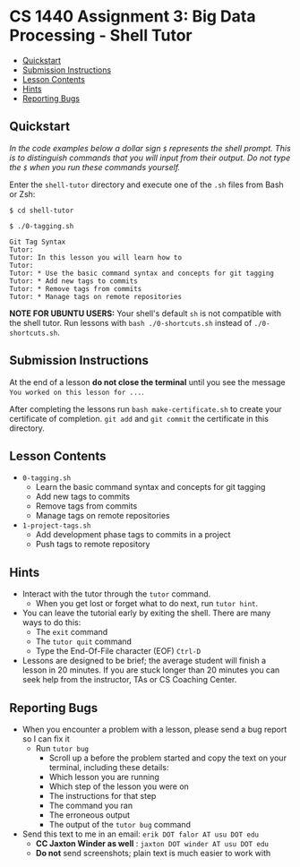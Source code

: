 # CS 1440 Assignment 3: Big Data Processing - Shell Tutor


*   [Quickstart](#quickstart)
*   [Submission Instructions](#submission-instructions)
*   [Lesson Contents](#lesson-contents)
*   [Hints](#hints)
*   [Reporting Bugs](#reporting-bugs)


## Quickstart

*In the code examples below a dollar sign `$` represents the shell prompt.  This is to distinguish commands that you will input from their output. Do not type the `$` when you run these commands yourself.*

Enter the `shell-tutor` directory and execute one of the `.sh` files from Bash or Zsh:

```
$ cd shell-tutor

$ ./0-tagging.sh

Git Tag Syntax
Tutor:
Tutor: In this lesson you will learn how to
Tutor:
Tutor: * Use the basic command syntax and concepts for git tagging
Tutor: * Add new tags to commits
Tutor: * Remove tags from commits
Tutor: * Manage tags on remote repositories
```

**NOTE FOR UBUNTU USERS:** Your shell's default `sh` is not compatible with the shell tutor.  Run lessons with `bash ./0-shortcuts.sh` instead of `./0-shortcuts.sh`.


## Submission Instructions

At the end of a lesson **do not close the terminal** until you see the message `You worked on this lesson for ...`.

After completing the lessons run `bash make-certificate.sh` to create your certificate of completion.  `git add` and `git commit` the certificate in this directory.


## Lesson Contents

*   `0-tagging.sh`
    * Learn the basic command syntax and concepts for git tagging
    * Add new tags to commits
    * Remove tags from commits
    * Manage tags on remote repositories
*   `1-project-tags.sh`
    * Add development phase tags to commits in a project
    * Push tags to remote repository


## Hints

*   Interact with the tutor through the `tutor` command.
    *   When you get lost or forget what to do next, run `tutor hint`.
*   You can leave the tutorial early by exiting the shell.  There are many
    ways to do this:
    *   The `exit` command
    *   The `tutor quit` command
    *   Type the End-Of-File character (EOF) `Ctrl-D`
*   Lessons are designed to be brief; the average student will finish a lesson
    in 20 minutes.  If you are stuck longer than 20 minutes you can seek help
    from the instructor, TAs or CS Coaching Center.


## Reporting Bugs

*   When you encounter a problem with a lesson, please send a bug report so I can fix it
    *   Run `tutor bug` 
        *   Scroll up a before the problem started and copy the text on your terminal, including these details:
        -   Which lesson you are running
        -   Which step of the lesson you were on
        -   The instructions for that step
        -   The command you ran
        -   The erroneous output
        -   The output of the `tutor bug` command
*   Send this text to me in an email: `erik DOT falor AT usu DOT edu`
    *   **CC Jaxton Winder as well** : `jaxton DOT winder AT usu DOT edu`
    *   **Do not** send screenshots; plain text is much easier to work with
